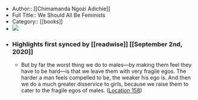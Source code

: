 - Author:: [[Chimamanda Ngozi Adichie]]
- Full Title:: We Should All Be Feminists
- Category:: [[books]]
- ![](https://images-na.ssl-images-amazon.com/images/I/51TotTTRSjL._SL400_.jpg)
- ### Highlights first synced by [[readwise]] [[September 2nd, 2020]]
    - But by far the worst thing we do to males—by making them feel they have to be hard—is that we leave them with very fragile egos. The harder a man feels compelled to be, the weaker his ego is. And then we do a much greater disservice to girls, because we raise them to cater to the fragile egos of males. ([Location 158](https://readwise.io/to_kindle?action=open&asin=B00L0F01NK&location=158))
